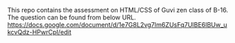 This repo contains the assessment on HTML/CSS of Guvi zen class of B-16.
The question can be found from below URL.
https://docs.google.com/document/d/1e7G8L2vg7lm6ZUsFq7UlBE6lBUw_ukcvQdz-HPwrCpI/edit
